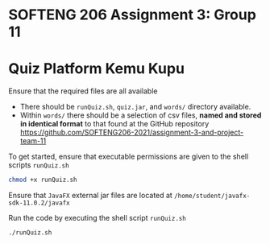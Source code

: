 # SOFTENG 206 Assignment 3: Group 11
# Quiz Platform Kemu Kupu
Ensure that the required files are all available
- There should be `runQuiz.sh`, `quiz.jar`, and `words/` directory available.
- Within `words/` there should be a selection of csv files, **named and stored in identical format** to that found at the GitHub repository https://github.com/SOFTENG206-2021/assignment-3-and-project-team-11

To get started, ensure that executable permissions are given to the shell scripts `runQuiz.sh`
```bash
chmod +x runQuiz.sh
```

Ensure that `JavaFX` external jar files are located at `/home/student/javafx-sdk-11.0.2/javafx`

Run the code by executing the shell script `runQuiz.sh`
```bash
./runQuiz.sh
```
